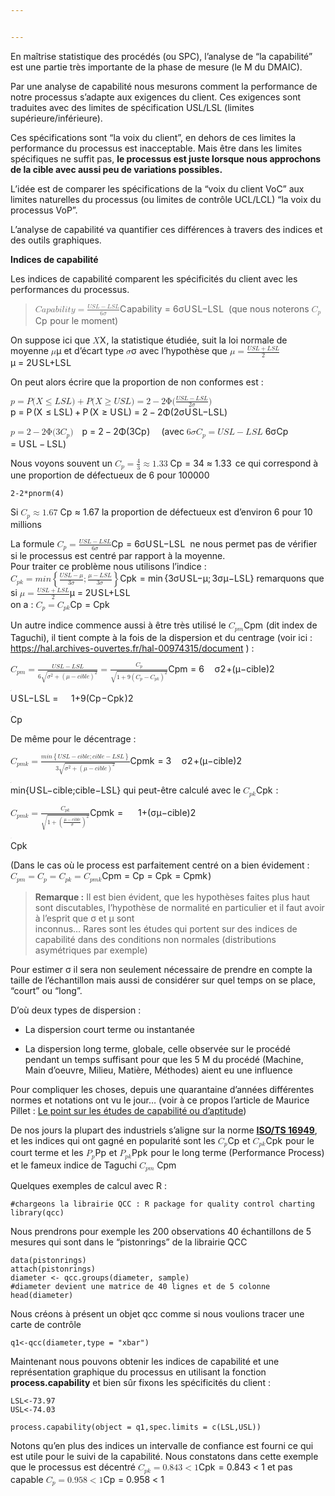 ```yaml
---


---
```


<p>En maîtrise statistique des procédés (ou SPC), l’analyse de “la capabilité” est une partie très importante de la phase de mesure (le M du DMAIC).</p>
<p>Par une analyse de capabilité nous mesurons comment la performance de notre processus s’adapte aux exigences du client. Ces exigences sont traduites avec des limites de spécification USL/LSL (limites supérieure/inférieure).</p>
<p>Ces spécifications sont “la voix du client”, en dehors de ces limites la performance du processus est inacceptable. Mais être dans les limites spécifiques ne suffit pas, <strong>le processus est juste lorsque nous approchons de la cible avec aussi peu de variations possibles.</strong></p>
<p>L’idée est de comparer les spécifications de la “voix du client VoC” aux limites naturelles du processus (ou limites de contrôle UCL/LCL) “la voix du processus VoP”.</p>
<p>L’analyse de capabilité va quantifier ces différences à travers des indices et des outils graphiques.</p>
<p><strong>Indices de capabilité</strong></p>
<p>Les indices de capabilité comparent les spécificités du client avec les performances du processus.</p>
<blockquote>
<p><span class="katex--inline"><span class="katex"><span class="katex-mathml"><math><semantics><mrow><mi>C</mi><mi>a</mi><mi>p</mi><mi>a</mi><mi>b</mi><mi>i</mi><mi>l</mi><mi>i</mi><mi>t</mi><mi>y</mi><mo>=</mo><mfrac><mrow><mi>U</mi><mi>S</mi><mi>L</mi><mo>−</mo><mi>L</mi><mi>S</mi><mi>L</mi></mrow><mrow><mn>6</mn><mi>σ</mi></mrow></mfrac>  </mrow><annotation encoding="application/x-tex">Capability =\frac{USL - LSL }{6\sigma}\;</annotation></semantics></math></span><span class="katex-html" aria-hidden="true"><span class="base"><span class="strut" style="height: 0.88888em; vertical-align: -0.19444em;"></span><span class="mord mathdefault" style="margin-right: 0.07153em;">C</span><span class="mord mathdefault">a</span><span class="mord mathdefault">p</span><span class="mord mathdefault">a</span><span class="mord mathdefault">b</span><span class="mord mathdefault">i</span><span class="mord mathdefault" style="margin-right: 0.01968em;">l</span><span class="mord mathdefault">i</span><span class="mord mathdefault">t</span><span class="mord mathdefault" style="margin-right: 0.03588em;">y</span><span class="mspace" style="margin-right: 0.277778em;"></span><span class="mrel">=</span><span class="mspace" style="margin-right: 0.277778em;"></span></span><span class="base"><span class="strut" style="height: 1.21733em; vertical-align: -0.345em;"></span><span class="mord"><span class="mopen nulldelimiter"></span><span class="mfrac"><span class="vlist-t vlist-t2"><span class="vlist-r"><span class="vlist" style="height: 0.872331em;"><span class="" style="top: -2.655em;"><span class="pstrut" style="height: 3em;"></span><span class="sizing reset-size6 size3 mtight"><span class="mord mtight"><span class="mord mtight">6</span><span class="mord mathdefault mtight" style="margin-right: 0.03588em;">σ</span></span></span></span><span class="" style="top: -3.23em;"><span class="pstrut" style="height: 3em;"></span><span class="frac-line" style="border-bottom-width: 0.04em;"></span></span><span class="" style="top: -3.394em;"><span class="pstrut" style="height: 3em;"></span><span class="sizing reset-size6 size3 mtight"><span class="mord mtight"><span class="mord mathdefault mtight" style="margin-right: 0.10903em;">U</span><span class="mord mathdefault mtight" style="margin-right: 0.05764em;">S</span><span class="mord mathdefault mtight">L</span><span class="mbin mtight">−</span><span class="mord mathdefault mtight">L</span><span class="mord mathdefault mtight" style="margin-right: 0.05764em;">S</span><span class="mord mathdefault mtight">L</span></span></span></span></span><span class="vlist-s">​</span></span><span class="vlist-r"><span class="vlist" style="height: 0.345em;"><span class=""></span></span></span></span></span><span class="mclose nulldelimiter"></span></span><span class="mspace" style="margin-right: 0.277778em;"></span></span></span></span></span> (que nous noterons <span class="katex--inline"><span class="katex"><span class="katex-mathml"><math><semantics><mrow><msub><mi>C</mi><mi>p</mi></msub></mrow><annotation encoding="application/x-tex">C_{p}</annotation></semantics></math></span><span class="katex-html" aria-hidden="true"><span class="base"><span class="strut" style="height: 0.969438em; vertical-align: -0.286108em;"></span><span class="mord"><span class="mord mathdefault" style="margin-right: 0.07153em;">C</span><span class="msupsub"><span class="vlist-t vlist-t2"><span class="vlist-r"><span class="vlist" style="height: 0.151392em;"><span class="" style="top: -2.55em; margin-left: -0.07153em; margin-right: 0.05em;"><span class="pstrut" style="height: 2.7em;"></span><span class="sizing reset-size6 size3 mtight"><span class="mord mtight"><span class="mord mathdefault mtight">p</span></span></span></span></span><span class="vlist-s">​</span></span><span class="vlist-r"><span class="vlist" style="height: 0.286108em;"><span class=""></span></span></span></span></span></span></span></span></span></span> pour le moment)</p>
</blockquote>
<p>On suppose ici que <span class="katex--inline"><span class="katex"><span class="katex-mathml"><math><semantics><mrow><mi>X</mi></mrow><annotation encoding="application/x-tex">X</annotation></semantics></math></span><span class="katex-html" aria-hidden="true"><span class="base"><span class="strut" style="height: 0.68333em; vertical-align: 0em;"></span><span class="mord mathdefault" style="margin-right: 0.07847em;">X</span></span></span></span></span>, la statistique étudiée, suit la loi normale de moyenne <span class="katex--inline"><span class="katex"><span class="katex-mathml"><math><semantics><mrow><mi>μ</mi></mrow><annotation encoding="application/x-tex">\mu</annotation></semantics></math></span><span class="katex-html" aria-hidden="true"><span class="base"><span class="strut" style="height: 0.625em; vertical-align: -0.19444em;"></span><span class="mord mathdefault">μ</span></span></span></span></span> et d’écart type <span class="katex--inline"><span class="katex"><span class="katex-mathml"><math><semantics><mrow><mi>σ</mi></mrow><annotation encoding="application/x-tex">\sigma</annotation></semantics></math></span><span class="katex-html" aria-hidden="true"><span class="base"><span class="strut" style="height: 0.43056em; vertical-align: 0em;"></span><span class="mord mathdefault" style="margin-right: 0.03588em;">σ</span></span></span></span></span> avec l’hypothèse que <span class="katex--inline"><span class="katex"><span class="katex-mathml"><math><semantics><mrow><mi>μ</mi><mo>=</mo><mfrac><mrow><mi>U</mi><mi>S</mi><mi>L</mi><mo>+</mo><mi>L</mi><mi>S</mi><mi>L</mi></mrow><mn>2</mn></mfrac></mrow><annotation encoding="application/x-tex">\mu=\frac{USL+LSL}{2}</annotation></semantics></math></span><span class="katex-html" aria-hidden="true"><span class="base"><span class="strut" style="height: 0.625em; vertical-align: -0.19444em;"></span><span class="mord mathdefault">μ</span><span class="mspace" style="margin-right: 0.277778em;"></span><span class="mrel">=</span><span class="mspace" style="margin-right: 0.277778em;"></span></span><span class="base"><span class="strut" style="height: 1.21733em; vertical-align: -0.345em;"></span><span class="mord"><span class="mopen nulldelimiter"></span><span class="mfrac"><span class="vlist-t vlist-t2"><span class="vlist-r"><span class="vlist" style="height: 0.872331em;"><span class="" style="top: -2.655em;"><span class="pstrut" style="height: 3em;"></span><span class="sizing reset-size6 size3 mtight"><span class="mord mtight"><span class="mord mtight">2</span></span></span></span><span class="" style="top: -3.23em;"><span class="pstrut" style="height: 3em;"></span><span class="frac-line" style="border-bottom-width: 0.04em;"></span></span><span class="" style="top: -3.394em;"><span class="pstrut" style="height: 3em;"></span><span class="sizing reset-size6 size3 mtight"><span class="mord mtight"><span class="mord mathdefault mtight" style="margin-right: 0.10903em;">U</span><span class="mord mathdefault mtight" style="margin-right: 0.05764em;">S</span><span class="mord mathdefault mtight">L</span><span class="mbin mtight">+</span><span class="mord mathdefault mtight">L</span><span class="mord mathdefault mtight" style="margin-right: 0.05764em;">S</span><span class="mord mathdefault mtight">L</span></span></span></span></span><span class="vlist-s">​</span></span><span class="vlist-r"><span class="vlist" style="height: 0.345em;"><span class=""></span></span></span></span></span><span class="mclose nulldelimiter"></span></span></span></span></span></span></p>
<p>On peut alors écrire que la proportion de non conformes est :</p>
<p><span class="katex--inline"><span class="katex"><span class="katex-mathml"><math><semantics><mrow><mi>p</mi><mo>=</mo><mi>P</mi><mo stretchy="false">(</mo><mi>X</mi><mo>≤</mo><mi>L</mi><mi>S</mi><mi>L</mi><mo stretchy="false">)</mo><mo>+</mo><mi>P</mi><mo stretchy="false">(</mo><mi>X</mi><mo>≥</mo><mi>U</mi><mi>S</mi><mi>L</mi><mo stretchy="false">)</mo><mo>=</mo><mn>2</mn><mo>−</mo><mn>2</mn><mi mathvariant="normal">Φ</mi><mo stretchy="false">(</mo><mfrac><mrow><mi>U</mi><mi>S</mi><mi>L</mi><mo>−</mo><mi>L</mi><mi>S</mi><mi>L</mi></mrow><mrow><mn>2</mn><mi>σ</mi></mrow></mfrac><mo stretchy="false">)</mo></mrow><annotation encoding="application/x-tex">p=P(X\leq LSL) + P(X\geq USL) = 2-2\Phi(\frac{USL-LSL}{2\sigma})</annotation></semantics></math></span><span class="katex-html" aria-hidden="true"><span class="base"><span class="strut" style="height: 0.625em; vertical-align: -0.19444em;"></span><span class="mord mathdefault">p</span><span class="mspace" style="margin-right: 0.277778em;"></span><span class="mrel">=</span><span class="mspace" style="margin-right: 0.277778em;"></span></span><span class="base"><span class="strut" style="height: 1em; vertical-align: -0.25em;"></span><span class="mord mathdefault" style="margin-right: 0.13889em;">P</span><span class="mopen">(</span><span class="mord mathdefault" style="margin-right: 0.07847em;">X</span><span class="mspace" style="margin-right: 0.277778em;"></span><span class="mrel">≤</span><span class="mspace" style="margin-right: 0.277778em;"></span></span><span class="base"><span class="strut" style="height: 1em; vertical-align: -0.25em;"></span><span class="mord mathdefault">L</span><span class="mord mathdefault" style="margin-right: 0.05764em;">S</span><span class="mord mathdefault">L</span><span class="mclose">)</span><span class="mspace" style="margin-right: 0.222222em;"></span><span class="mbin">+</span><span class="mspace" style="margin-right: 0.222222em;"></span></span><span class="base"><span class="strut" style="height: 1em; vertical-align: -0.25em;"></span><span class="mord mathdefault" style="margin-right: 0.13889em;">P</span><span class="mopen">(</span><span class="mord mathdefault" style="margin-right: 0.07847em;">X</span><span class="mspace" style="margin-right: 0.277778em;"></span><span class="mrel">≥</span><span class="mspace" style="margin-right: 0.277778em;"></span></span><span class="base"><span class="strut" style="height: 1em; vertical-align: -0.25em;"></span><span class="mord mathdefault" style="margin-right: 0.10903em;">U</span><span class="mord mathdefault" style="margin-right: 0.05764em;">S</span><span class="mord mathdefault">L</span><span class="mclose">)</span><span class="mspace" style="margin-right: 0.277778em;"></span><span class="mrel">=</span><span class="mspace" style="margin-right: 0.277778em;"></span></span><span class="base"><span class="strut" style="height: 0.72777em; vertical-align: -0.08333em;"></span><span class="mord">2</span><span class="mspace" style="margin-right: 0.222222em;"></span><span class="mbin">−</span><span class="mspace" style="margin-right: 0.222222em;"></span></span><span class="base"><span class="strut" style="height: 1.21733em; vertical-align: -0.345em;"></span><span class="mord">2</span><span class="mord">Φ</span><span class="mopen">(</span><span class="mord"><span class="mopen nulldelimiter"></span><span class="mfrac"><span class="vlist-t vlist-t2"><span class="vlist-r"><span class="vlist" style="height: 0.872331em;"><span class="" style="top: -2.655em;"><span class="pstrut" style="height: 3em;"></span><span class="sizing reset-size6 size3 mtight"><span class="mord mtight"><span class="mord mtight">2</span><span class="mord mathdefault mtight" style="margin-right: 0.03588em;">σ</span></span></span></span><span class="" style="top: -3.23em;"><span class="pstrut" style="height: 3em;"></span><span class="frac-line" style="border-bottom-width: 0.04em;"></span></span><span class="" style="top: -3.394em;"><span class="pstrut" style="height: 3em;"></span><span class="sizing reset-size6 size3 mtight"><span class="mord mtight"><span class="mord mathdefault mtight" style="margin-right: 0.10903em;">U</span><span class="mord mathdefault mtight" style="margin-right: 0.05764em;">S</span><span class="mord mathdefault mtight">L</span><span class="mbin mtight">−</span><span class="mord mathdefault mtight">L</span><span class="mord mathdefault mtight" style="margin-right: 0.05764em;">S</span><span class="mord mathdefault mtight">L</span></span></span></span></span><span class="vlist-s">​</span></span><span class="vlist-r"><span class="vlist" style="height: 0.345em;"><span class=""></span></span></span></span></span><span class="mclose nulldelimiter"></span></span><span class="mclose">)</span></span></span></span></span></p>
<p><span class="katex--inline"><span class="katex"><span class="katex-mathml"><math><semantics><mrow><mi>p</mi><mo>=</mo><mn>2</mn><mo>−</mo><mn>2</mn><mi mathvariant="normal">Φ</mi><mo stretchy="false">(</mo><mn>3</mn><msub><mi>C</mi><mi>p</mi></msub><mo stretchy="false">)</mo><mspace width="1em"></mspace></mrow><annotation encoding="application/x-tex">p= 2-2\Phi(3C_{p}) \quad</annotation></semantics></math></span><span class="katex-html" aria-hidden="true"><span class="base"><span class="strut" style="height: 0.625em; vertical-align: -0.19444em;"></span><span class="mord mathdefault">p</span><span class="mspace" style="margin-right: 0.277778em;"></span><span class="mrel">=</span><span class="mspace" style="margin-right: 0.277778em;"></span></span><span class="base"><span class="strut" style="height: 0.72777em; vertical-align: -0.08333em;"></span><span class="mord">2</span><span class="mspace" style="margin-right: 0.222222em;"></span><span class="mbin">−</span><span class="mspace" style="margin-right: 0.222222em;"></span></span><span class="base"><span class="strut" style="height: 1.03611em; vertical-align: -0.286108em;"></span><span class="mord">2</span><span class="mord">Φ</span><span class="mopen">(</span><span class="mord">3</span><span class="mord"><span class="mord mathdefault" style="margin-right: 0.07153em;">C</span><span class="msupsub"><span class="vlist-t vlist-t2"><span class="vlist-r"><span class="vlist" style="height: 0.151392em;"><span class="" style="top: -2.55em; margin-left: -0.07153em; margin-right: 0.05em;"><span class="pstrut" style="height: 2.7em;"></span><span class="sizing reset-size6 size3 mtight"><span class="mord mtight"><span class="mord mathdefault mtight">p</span></span></span></span></span><span class="vlist-s">​</span></span><span class="vlist-r"><span class="vlist" style="height: 0.286108em;"><span class=""></span></span></span></span></span></span><span class="mclose">)</span><span class="mspace" style="margin-right: 1em;"></span></span></span></span></span> (avec <span class="katex--inline"><span class="katex"><span class="katex-mathml"><math><semantics><mrow>  <mn>6</mn><mi>σ</mi><msub><mi>C</mi><mi>p</mi></msub><mo>=</mo><mi>U</mi><mi>S</mi><mi>L</mi><mo>−</mo><mi>L</mi><mi>S</mi><mi>L</mi></mrow><annotation encoding="application/x-tex">\; 6\sigma C_{p}=USL - LSL</annotation></semantics></math></span><span class="katex-html" aria-hidden="true"><span class="base"><span class="strut" style="height: 0.969438em; vertical-align: -0.286108em;"></span><span class="mspace" style="margin-right: 0.277778em;"></span><span class="mord">6</span><span class="mord mathdefault" style="margin-right: 0.03588em;">σ</span><span class="mord"><span class="mord mathdefault" style="margin-right: 0.07153em;">C</span><span class="msupsub"><span class="vlist-t vlist-t2"><span class="vlist-r"><span class="vlist" style="height: 0.151392em;"><span class="" style="top: -2.55em; margin-left: -0.07153em; margin-right: 0.05em;"><span class="pstrut" style="height: 2.7em;"></span><span class="sizing reset-size6 size3 mtight"><span class="mord mtight"><span class="mord mathdefault mtight">p</span></span></span></span></span><span class="vlist-s">​</span></span><span class="vlist-r"><span class="vlist" style="height: 0.286108em;"><span class=""></span></span></span></span></span></span><span class="mspace" style="margin-right: 0.277778em;"></span><span class="mrel">=</span><span class="mspace" style="margin-right: 0.277778em;"></span></span><span class="base"><span class="strut" style="height: 0.76666em; vertical-align: -0.08333em;"></span><span class="mord mathdefault" style="margin-right: 0.10903em;">U</span><span class="mord mathdefault" style="margin-right: 0.05764em;">S</span><span class="mord mathdefault">L</span><span class="mspace" style="margin-right: 0.222222em;"></span><span class="mbin">−</span><span class="mspace" style="margin-right: 0.222222em;"></span></span><span class="base"><span class="strut" style="height: 0.68333em; vertical-align: 0em;"></span><span class="mord mathdefault">L</span><span class="mord mathdefault" style="margin-right: 0.05764em;">S</span><span class="mord mathdefault">L</span></span></span></span></span>)</p>
<p>Nous voyons souvent un <span class="katex--inline"><span class="katex"><span class="katex-mathml"><math><semantics><mrow>  <msub><mi>C</mi><mi>p</mi></msub><mo>=</mo><mfrac><mn>4</mn><mn>3</mn></mfrac><mo>≈</mo><mn>1.33</mn> </mrow><annotation encoding="application/x-tex">\;C_{p} = \frac{4}{3} \approx1.33\,</annotation></semantics></math></span><span class="katex-html" aria-hidden="true"><span class="base"><span class="strut" style="height: 0.969438em; vertical-align: -0.286108em;"></span><span class="mspace" style="margin-right: 0.277778em;"></span><span class="mord"><span class="mord mathdefault" style="margin-right: 0.07153em;">C</span><span class="msupsub"><span class="vlist-t vlist-t2"><span class="vlist-r"><span class="vlist" style="height: 0.151392em;"><span class="" style="top: -2.55em; margin-left: -0.07153em; margin-right: 0.05em;"><span class="pstrut" style="height: 2.7em;"></span><span class="sizing reset-size6 size3 mtight"><span class="mord mtight"><span class="mord mathdefault mtight">p</span></span></span></span></span><span class="vlist-s">​</span></span><span class="vlist-r"><span class="vlist" style="height: 0.286108em;"><span class=""></span></span></span></span></span></span><span class="mspace" style="margin-right: 0.277778em;"></span><span class="mrel">=</span><span class="mspace" style="margin-right: 0.277778em;"></span></span><span class="base"><span class="strut" style="height: 1.19011em; vertical-align: -0.345em;"></span><span class="mord"><span class="mopen nulldelimiter"></span><span class="mfrac"><span class="vlist-t vlist-t2"><span class="vlist-r"><span class="vlist" style="height: 0.845108em;"><span class="" style="top: -2.655em;"><span class="pstrut" style="height: 3em;"></span><span class="sizing reset-size6 size3 mtight"><span class="mord mtight"><span class="mord mtight">3</span></span></span></span><span class="" style="top: -3.23em;"><span class="pstrut" style="height: 3em;"></span><span class="frac-line" style="border-bottom-width: 0.04em;"></span></span><span class="" style="top: -3.394em;"><span class="pstrut" style="height: 3em;"></span><span class="sizing reset-size6 size3 mtight"><span class="mord mtight"><span class="mord mtight">4</span></span></span></span></span><span class="vlist-s">​</span></span><span class="vlist-r"><span class="vlist" style="height: 0.345em;"><span class=""></span></span></span></span></span><span class="mclose nulldelimiter"></span></span><span class="mspace" style="margin-right: 0.277778em;"></span><span class="mrel">≈</span><span class="mspace" style="margin-right: 0.277778em;"></span></span><span class="base"><span class="strut" style="height: 0.64444em; vertical-align: 0em;"></span><span class="mord">1</span><span class="mord">.</span><span class="mord">3</span><span class="mord">3</span><span class="mspace" style="margin-right: 0.166667em;"></span></span></span></span></span> ce qui correspond à une proportion de défectueux de 6 pour 100000</p>
<pre class=" language-undefined"><code class="prism language-{r} language-undefined">2-2*pnorm(4)
</code></pre>
<p>Si  <span class="katex--inline"><span class="katex"><span class="katex-mathml"><math><semantics><mrow>  <msub><mi>C</mi><mi>p</mi></msub><mo>≈</mo><mn>1.67</mn></mrow><annotation encoding="application/x-tex">\;C_{p} \approx 1.67</annotation></semantics></math></span><span class="katex-html" aria-hidden="true"><span class="base"><span class="strut" style="height: 0.969438em; vertical-align: -0.286108em;"></span><span class="mspace" style="margin-right: 0.277778em;"></span><span class="mord"><span class="mord mathdefault" style="margin-right: 0.07153em;">C</span><span class="msupsub"><span class="vlist-t vlist-t2"><span class="vlist-r"><span class="vlist" style="height: 0.151392em;"><span class="" style="top: -2.55em; margin-left: -0.07153em; margin-right: 0.05em;"><span class="pstrut" style="height: 2.7em;"></span><span class="sizing reset-size6 size3 mtight"><span class="mord mtight"><span class="mord mathdefault mtight">p</span></span></span></span></span><span class="vlist-s">​</span></span><span class="vlist-r"><span class="vlist" style="height: 0.286108em;"><span class=""></span></span></span></span></span></span><span class="mspace" style="margin-right: 0.277778em;"></span><span class="mrel">≈</span><span class="mspace" style="margin-right: 0.277778em;"></span></span><span class="base"><span class="strut" style="height: 0.64444em; vertical-align: 0em;"></span><span class="mord">1</span><span class="mord">.</span><span class="mord">6</span><span class="mord">7</span></span></span></span></span> la proportion de défectueux est d’environ 6 pour 10 millions</p>
<p>La formule   <span class="katex--inline"><span class="katex"><span class="katex-mathml"><math><semantics><mrow><msub><mi>C</mi><mi>p</mi></msub><mo>=</mo><mfrac><mrow><mi>U</mi><mi>S</mi><mi>L</mi><mo>−</mo><mi>L</mi><mi>S</mi><mi>L</mi></mrow><mrow><mn>6</mn><mi>σ</mi></mrow></mfrac>  </mrow><annotation encoding="application/x-tex">C_{p} =\frac{USL - LSL }{6\sigma}\;</annotation></semantics></math></span><span class="katex-html" aria-hidden="true"><span class="base"><span class="strut" style="height: 0.969438em; vertical-align: -0.286108em;"></span><span class="mord"><span class="mord mathdefault" style="margin-right: 0.07153em;">C</span><span class="msupsub"><span class="vlist-t vlist-t2"><span class="vlist-r"><span class="vlist" style="height: 0.151392em;"><span class="" style="top: -2.55em; margin-left: -0.07153em; margin-right: 0.05em;"><span class="pstrut" style="height: 2.7em;"></span><span class="sizing reset-size6 size3 mtight"><span class="mord mtight"><span class="mord mathdefault mtight">p</span></span></span></span></span><span class="vlist-s">​</span></span><span class="vlist-r"><span class="vlist" style="height: 0.286108em;"><span class=""></span></span></span></span></span></span><span class="mspace" style="margin-right: 0.277778em;"></span><span class="mrel">=</span><span class="mspace" style="margin-right: 0.277778em;"></span></span><span class="base"><span class="strut" style="height: 1.21733em; vertical-align: -0.345em;"></span><span class="mord"><span class="mopen nulldelimiter"></span><span class="mfrac"><span class="vlist-t vlist-t2"><span class="vlist-r"><span class="vlist" style="height: 0.872331em;"><span class="" style="top: -2.655em;"><span class="pstrut" style="height: 3em;"></span><span class="sizing reset-size6 size3 mtight"><span class="mord mtight"><span class="mord mtight">6</span><span class="mord mathdefault mtight" style="margin-right: 0.03588em;">σ</span></span></span></span><span class="" style="top: -3.23em;"><span class="pstrut" style="height: 3em;"></span><span class="frac-line" style="border-bottom-width: 0.04em;"></span></span><span class="" style="top: -3.394em;"><span class="pstrut" style="height: 3em;"></span><span class="sizing reset-size6 size3 mtight"><span class="mord mtight"><span class="mord mathdefault mtight" style="margin-right: 0.10903em;">U</span><span class="mord mathdefault mtight" style="margin-right: 0.05764em;">S</span><span class="mord mathdefault mtight">L</span><span class="mbin mtight">−</span><span class="mord mathdefault mtight">L</span><span class="mord mathdefault mtight" style="margin-right: 0.05764em;">S</span><span class="mord mathdefault mtight">L</span></span></span></span></span><span class="vlist-s">​</span></span><span class="vlist-r"><span class="vlist" style="height: 0.345em;"><span class=""></span></span></span></span></span><span class="mclose nulldelimiter"></span></span><span class="mspace" style="margin-right: 0.277778em;"></span></span></span></span></span> ne nous permet pas de vérifier si le processus est centré par rapport à la moyenne.<br>
Pour traiter ce problème nous utilisons l’indice :<br>
<span class="katex--inline"><span class="katex"><span class="katex-mathml"><math><semantics><mrow><msub><mi>C</mi><mrow><mi>p</mi><mi>k</mi></mrow></msub><mo>=</mo><mi>m</mi><mi>i</mi><mi>n</mi><mrow><mo fence="true">{</mo><mfrac><mrow><mi>U</mi><mi>S</mi><mi>L</mi><mo>−</mo><mi>μ</mi></mrow><mrow><mn>3</mn><mi>σ</mi></mrow></mfrac><mo separator="true">;</mo><mfrac><mrow><mi>μ</mi><mo>−</mo><mi>L</mi><mi>S</mi><mi>L</mi></mrow><mrow><mn>3</mn><mi>σ</mi></mrow></mfrac><mo fence="true">}</mo></mrow></mrow><annotation encoding="application/x-tex">C_{pk}=min\left \{ \frac{USL-\mu}{3\sigma} ; \frac{\mu-LSL}{3\sigma}\right \}</annotation></semantics></math></span><span class="katex-html" aria-hidden="true"><span class="base"><span class="strut" style="height: 0.969438em; vertical-align: -0.286108em;"></span><span class="mord"><span class="mord mathdefault" style="margin-right: 0.07153em;">C</span><span class="msupsub"><span class="vlist-t vlist-t2"><span class="vlist-r"><span class="vlist" style="height: 0.336108em;"><span class="" style="top: -2.55em; margin-left: -0.07153em; margin-right: 0.05em;"><span class="pstrut" style="height: 2.7em;"></span><span class="sizing reset-size6 size3 mtight"><span class="mord mtight"><span class="mord mathdefault mtight">p</span><span class="mord mathdefault mtight" style="margin-right: 0.03148em;">k</span></span></span></span></span><span class="vlist-s">​</span></span><span class="vlist-r"><span class="vlist" style="height: 0.286108em;"><span class=""></span></span></span></span></span></span><span class="mspace" style="margin-right: 0.277778em;"></span><span class="mrel">=</span><span class="mspace" style="margin-right: 0.277778em;"></span></span><span class="base"><span class="strut" style="height: 1.80002em; vertical-align: -0.65002em;"></span><span class="mord mathdefault">m</span><span class="mord mathdefault">i</span><span class="mord mathdefault">n</span><span class="mspace" style="margin-right: 0.166667em;"></span><span class="minner"><span class="mopen delimcenter" style="top: 0em;"><span class="delimsizing size2">{</span></span><span class="mord"><span class="mopen nulldelimiter"></span><span class="mfrac"><span class="vlist-t vlist-t2"><span class="vlist-r"><span class="vlist" style="height: 0.924439em;"><span class="" style="top: -2.655em;"><span class="pstrut" style="height: 3em;"></span><span class="sizing reset-size6 size3 mtight"><span class="mord mtight"><span class="mord mtight">3</span><span class="mord mathdefault mtight" style="margin-right: 0.03588em;">σ</span></span></span></span><span class="" style="top: -3.23em;"><span class="pstrut" style="height: 3em;"></span><span class="frac-line" style="border-bottom-width: 0.04em;"></span></span><span class="" style="top: -3.44611em;"><span class="pstrut" style="height: 3em;"></span><span class="sizing reset-size6 size3 mtight"><span class="mord mtight"><span class="mord mathdefault mtight" style="margin-right: 0.10903em;">U</span><span class="mord mathdefault mtight" style="margin-right: 0.05764em;">S</span><span class="mord mathdefault mtight">L</span><span class="mbin mtight">−</span><span class="mord mathdefault mtight">μ</span></span></span></span></span><span class="vlist-s">​</span></span><span class="vlist-r"><span class="vlist" style="height: 0.345em;"><span class=""></span></span></span></span></span><span class="mclose nulldelimiter"></span></span><span class="mpunct">;</span><span class="mspace" style="margin-right: 0.166667em;"></span><span class="mord"><span class="mopen nulldelimiter"></span><span class="mfrac"><span class="vlist-t vlist-t2"><span class="vlist-r"><span class="vlist" style="height: 0.924439em;"><span class="" style="top: -2.655em;"><span class="pstrut" style="height: 3em;"></span><span class="sizing reset-size6 size3 mtight"><span class="mord mtight"><span class="mord mtight">3</span><span class="mord mathdefault mtight" style="margin-right: 0.03588em;">σ</span></span></span></span><span class="" style="top: -3.23em;"><span class="pstrut" style="height: 3em;"></span><span class="frac-line" style="border-bottom-width: 0.04em;"></span></span><span class="" style="top: -3.44611em;"><span class="pstrut" style="height: 3em;"></span><span class="sizing reset-size6 size3 mtight"><span class="mord mtight"><span class="mord mathdefault mtight">μ</span><span class="mbin mtight">−</span><span class="mord mathdefault mtight">L</span><span class="mord mathdefault mtight" style="margin-right: 0.05764em;">S</span><span class="mord mathdefault mtight">L</span></span></span></span></span><span class="vlist-s">​</span></span><span class="vlist-r"><span class="vlist" style="height: 0.345em;"><span class=""></span></span></span></span></span><span class="mclose nulldelimiter"></span></span><span class="mclose delimcenter" style="top: 0em;"><span class="delimsizing size2">}</span></span></span></span></span></span></span> remarquons que si <span class="katex--inline"><span class="katex"><span class="katex-mathml"><math><semantics><mrow><mi>μ</mi><mo>=</mo><mfrac><mrow><mi>U</mi><mi>S</mi><mi>L</mi><mo>+</mo><mi>L</mi><mi>S</mi><mi>L</mi></mrow><mn>2</mn></mfrac></mrow><annotation encoding="application/x-tex">\mu=\frac{USL+LSL}{2}</annotation></semantics></math></span><span class="katex-html" aria-hidden="true"><span class="base"><span class="strut" style="height: 0.625em; vertical-align: -0.19444em;"></span><span class="mord mathdefault">μ</span><span class="mspace" style="margin-right: 0.277778em;"></span><span class="mrel">=</span><span class="mspace" style="margin-right: 0.277778em;"></span></span><span class="base"><span class="strut" style="height: 1.21733em; vertical-align: -0.345em;"></span><span class="mord"><span class="mopen nulldelimiter"></span><span class="mfrac"><span class="vlist-t vlist-t2"><span class="vlist-r"><span class="vlist" style="height: 0.872331em;"><span class="" style="top: -2.655em;"><span class="pstrut" style="height: 3em;"></span><span class="sizing reset-size6 size3 mtight"><span class="mord mtight"><span class="mord mtight">2</span></span></span></span><span class="" style="top: -3.23em;"><span class="pstrut" style="height: 3em;"></span><span class="frac-line" style="border-bottom-width: 0.04em;"></span></span><span class="" style="top: -3.394em;"><span class="pstrut" style="height: 3em;"></span><span class="sizing reset-size6 size3 mtight"><span class="mord mtight"><span class="mord mathdefault mtight" style="margin-right: 0.10903em;">U</span><span class="mord mathdefault mtight" style="margin-right: 0.05764em;">S</span><span class="mord mathdefault mtight">L</span><span class="mbin mtight">+</span><span class="mord mathdefault mtight">L</span><span class="mord mathdefault mtight" style="margin-right: 0.05764em;">S</span><span class="mord mathdefault mtight">L</span></span></span></span></span><span class="vlist-s">​</span></span><span class="vlist-r"><span class="vlist" style="height: 0.345em;"><span class=""></span></span></span></span></span><span class="mclose nulldelimiter"></span></span></span></span></span></span><br>
on a : <span class="katex--inline"><span class="katex"><span class="katex-mathml"><math><semantics><mrow><msub><mi>C</mi><mi>p</mi></msub><mo>=</mo><msub><mi>C</mi><mrow><mi>p</mi><mi>k</mi></mrow></msub></mrow><annotation encoding="application/x-tex">C_{p}=C_{pk}</annotation></semantics></math></span><span class="katex-html" aria-hidden="true"><span class="base"><span class="strut" style="height: 0.969438em; vertical-align: -0.286108em;"></span><span class="mord"><span class="mord mathdefault" style="margin-right: 0.07153em;">C</span><span class="msupsub"><span class="vlist-t vlist-t2"><span class="vlist-r"><span class="vlist" style="height: 0.151392em;"><span class="" style="top: -2.55em; margin-left: -0.07153em; margin-right: 0.05em;"><span class="pstrut" style="height: 2.7em;"></span><span class="sizing reset-size6 size3 mtight"><span class="mord mtight"><span class="mord mathdefault mtight">p</span></span></span></span></span><span class="vlist-s">​</span></span><span class="vlist-r"><span class="vlist" style="height: 0.286108em;"><span class=""></span></span></span></span></span></span><span class="mspace" style="margin-right: 0.277778em;"></span><span class="mrel">=</span><span class="mspace" style="margin-right: 0.277778em;"></span></span><span class="base"><span class="strut" style="height: 0.969438em; vertical-align: -0.286108em;"></span><span class="mord"><span class="mord mathdefault" style="margin-right: 0.07153em;">C</span><span class="msupsub"><span class="vlist-t vlist-t2"><span class="vlist-r"><span class="vlist" style="height: 0.336108em;"><span class="" style="top: -2.55em; margin-left: -0.07153em; margin-right: 0.05em;"><span class="pstrut" style="height: 2.7em;"></span><span class="sizing reset-size6 size3 mtight"><span class="mord mtight"><span class="mord mathdefault mtight">p</span><span class="mord mathdefault mtight" style="margin-right: 0.03148em;">k</span></span></span></span></span><span class="vlist-s">​</span></span><span class="vlist-r"><span class="vlist" style="height: 0.286108em;"><span class=""></span></span></span></span></span></span></span></span></span></span></p>
<p>Un autre indice commence aussi à être très utilisé le <span class="katex--inline"><span class="katex"><span class="katex-mathml"><math><semantics><mrow><msub><mi>C</mi><mrow><mi>p</mi><mi>m</mi></mrow></msub></mrow><annotation encoding="application/x-tex">C_{pm}</annotation></semantics></math></span><span class="katex-html" aria-hidden="true"><span class="base"><span class="strut" style="height: 0.969438em; vertical-align: -0.286108em;"></span><span class="mord"><span class="mord mathdefault" style="margin-right: 0.07153em;">C</span><span class="msupsub"><span class="vlist-t vlist-t2"><span class="vlist-r"><span class="vlist" style="height: 0.151392em;"><span class="" style="top: -2.55em; margin-left: -0.07153em; margin-right: 0.05em;"><span class="pstrut" style="height: 2.7em;"></span><span class="sizing reset-size6 size3 mtight"><span class="mord mtight"><span class="mord mathdefault mtight">p</span><span class="mord mathdefault mtight">m</span></span></span></span></span><span class="vlist-s">​</span></span><span class="vlist-r"><span class="vlist" style="height: 0.286108em;"><span class=""></span></span></span></span></span></span></span></span></span></span> (dit index de Taguchi), il tient compte à la fois de la dispersion et du centrage (voir ici : <a href="https://hal.archives-ouvertes.fr/hal-00974315/document">https://hal.archives-ouvertes.fr/hal-00974315/document</a> ) :</p>
<p><span class="katex--inline"><span class="katex"><span class="katex-mathml"><math><semantics><mrow><msub><mi>C</mi><mrow><mi>p</mi><mi>m</mi></mrow></msub><mo>=</mo><mfrac><mrow><mi>U</mi><mi>S</mi><mi>L</mi><mo>−</mo><mi>L</mi><mi>S</mi><mi>L</mi></mrow><mrow><mn>6</mn><msqrt><mrow><msup><mi>σ</mi><mn>2</mn></msup><mo>+</mo><msup><mrow><mo fence="true">(</mo><mi>μ</mi><mo>−</mo><mi>c</mi><mi>i</mi><mi>b</mi><mi>l</mi><mi>e</mi><mo fence="true">)</mo></mrow><mn>2</mn></msup></mrow></msqrt></mrow></mfrac><mo>=</mo><mfrac><msub><mi>C</mi><mi>p</mi></msub><msqrt><mrow><mn>1</mn><mo>+</mo><mn>9</mn><msup><mrow><mo fence="true">(</mo><msub><mi>C</mi><mi>p</mi></msub><mo>−</mo><msub><mi>C</mi><mrow><mi>p</mi><mi>k</mi></mrow></msub><mo fence="true">)</mo></mrow><mn>2</mn></msup></mrow></msqrt></mfrac></mrow><annotation encoding="application/x-tex">C_{pm} =\frac{USL - LSL}{6\sqrt{\sigma^{2}+\left ( \mu - cible\right )^{2}}}=\frac{C_{p}}{\sqrt{1+9\left ( C_{p} - C_{pk}\right )^{2}}}</annotation></semantics></math></span><span class="katex-html" aria-hidden="true"><span class="base"><span class="strut" style="height: 0.969438em; vertical-align: -0.286108em;"></span><span class="mord"><span class="mord mathdefault" style="margin-right: 0.07153em;">C</span><span class="msupsub"><span class="vlist-t vlist-t2"><span class="vlist-r"><span class="vlist" style="height: 0.151392em;"><span class="" style="top: -2.55em; margin-left: -0.07153em; margin-right: 0.05em;"><span class="pstrut" style="height: 2.7em;"></span><span class="sizing reset-size6 size3 mtight"><span class="mord mtight"><span class="mord mathdefault mtight">p</span><span class="mord mathdefault mtight">m</span></span></span></span></span><span class="vlist-s">​</span></span><span class="vlist-r"><span class="vlist" style="height: 0.286108em;"><span class=""></span></span></span></span></span></span><span class="mspace" style="margin-right: 0.277778em;"></span><span class="mrel">=</span><span class="mspace" style="margin-right: 0.277778em;"></span></span><span class="base"><span class="strut" style="height: 1.70193em; vertical-align: -0.8296em;"></span><span class="mord"><span class="mopen nulldelimiter"></span><span class="mfrac"><span class="vlist-t vlist-t2"><span class="vlist-r"><span class="vlist" style="height: 0.872331em;"><span class="" style="top: -2.42655em;"><span class="pstrut" style="height: 3em;"></span><span class="sizing reset-size6 size3 mtight"><span class="mord mtight"><span class="mord mtight">6</span><span class="mord sqrt mtight"><span class="vlist-t vlist-t2"><span class="vlist-r"><span class="vlist" style="height: 1.09064em;"><span class="svg-align" style="top: -3.42857em;"><span class="pstrut" style="height: 3.42857em;"></span><span class="mord mtight" style="padding-left: 1.19em;"><span class="mord mtight"><span class="mord mathdefault mtight" style="margin-right: 0.03588em;">σ</span><span class="msupsub"><span class="vlist-t"><span class="vlist-r"><span class="vlist" style="height: 0.746314em;"><span class="" style="top: -2.786em; margin-right: 0.0714286em;"><span class="pstrut" style="height: 2.5em;"></span><span class="sizing reset-size3 size1 mtight"><span class="mord mtight"><span class="mord mtight">2</span></span></span></span></span></span></span></span></span><span class="mbin mtight">+</span><span class="minner mtight"><span class="minner mtight"><span class="mopen mtight delimcenter" style="top: 0em;"><span class="mtight">(</span></span><span class="mord mathdefault mtight">μ</span><span class="mbin mtight">−</span><span class="mord mathdefault mtight">c</span><span class="mord mathdefault mtight">i</span><span class="mord mathdefault mtight">b</span><span class="mord mathdefault mtight" style="margin-right: 0.01968em;">l</span><span class="mord mathdefault mtight">e</span><span class="mclose mtight delimcenter" style="top: 0em;"><span class="mtight">)</span></span></span><span class="msupsub"><span class="vlist-t"><span class="vlist-r"><span class="vlist" style="height: 0.857457em;"><span class="" style="top: -2.89714em; margin-right: 0.0714286em;"><span class="pstrut" style="height: 2.5em;"></span><span class="sizing reset-size3 size1 mtight"><span class="mord mtight"><span class="mord mtight">2</span></span></span></span></span></span></span></span></span></span></span><span class="" style="top: -3.06264em;"><span class="pstrut" style="height: 3.42857em;"></span><span class="hide-tail mtight" style="min-width: 0.853em; height: 1.54286em;"><svg width="400em" height="1.5428571428571431em" viewBox="0 0 400000 1080" preserveAspectRatio="xMinYMin slice"><path d="M95,702c-2.7,0,-7.17,-2.7,-13.5,-8c-5.8,-5.3,-9.5,
-10,-9.5,-14c0,-2,0.3,-3.3,1,-4c1.3,-2.7,23.83,-20.7,67.5,-54c44.2,-33.3,65.8,
-50.3,66.5,-51c1.3,-1.3,3,-2,5,-2c4.7,0,8.7,3.3,12,10s173,378,173,378c0.7,0,
35.3,-71,104,-213c68.7,-142,137.5,-285,206.5,-429c69,-144,104.5,-217.7,106.5,
-221c5.3,-9.3,12,-14,20,-14H400000v40H845.2724s-225.272,467,-225.272,467
s-235,486,-235,486c-2.7,4.7,-9,7,-19,7c-6,0,-10,-1,-12,-3s-194,-422,-194,-422
s-65,47,-65,47z M834 80H400000v40H845z"></path></svg></span></span></span><span class="vlist-s">​</span></span><span class="vlist-r"><span class="vlist" style="height: 0.365932em;"><span class=""></span></span></span></span></span></span></span></span><span class="" style="top: -3.23em;"><span class="pstrut" style="height: 3em;"></span><span class="frac-line" style="border-bottom-width: 0.04em;"></span></span><span class="" style="top: -3.394em;"><span class="pstrut" style="height: 3em;"></span><span class="sizing reset-size6 size3 mtight"><span class="mord mtight"><span class="mord mathdefault mtight" style="margin-right: 0.10903em;">U</span><span class="mord mathdefault mtight" style="margin-right: 0.05764em;">S</span><span class="mord mathdefault mtight">L</span><span class="mbin mtight">−</span><span class="mord mathdefault mtight">L</span><span class="mord mathdefault mtight" style="margin-right: 0.05764em;">S</span><span class="mord mathdefault mtight">L</span></span></span></span></span><span class="vlist-s">​</span></span><span class="vlist-r"><span class="vlist" style="height: 0.8296em;"><span class=""></span></span></span></span></span><span class="mclose nulldelimiter"></span></span><span class="mspace" style="margin-right: 0.277778em;"></span><span class="mrel">=</span><span class="mspace" style="margin-right: 0.277778em;"></span></span><span class="base"><span class="strut" style="height: 1.81525em; vertical-align: -0.8296em;"></span><span class="mord"><span class="mopen nulldelimiter"></span><span class="mfrac"><span class="vlist-t vlist-t2"><span class="vlist-r"><span class="vlist" style="height: 0.985651em;"><span class="" style="top: -2.44059em;"><span class="pstrut" style="height: 3em;"></span><span class="sizing reset-size6 size3 mtight"><span class="mord mtight"><span class="mord sqrt mtight"><span class="vlist-t vlist-t2"><span class="vlist-r"><span class="vlist" style="height: 1.07058em;"><span class="svg-align" style="top: -3.42857em;"><span class="pstrut" style="height: 3.42857em;"></span><span class="mord mtight" style="padding-left: 1.19em;"><span class="mord mtight">1</span><span class="mbin mtight">+</span><span class="mord mtight">9</span><span class="minner mtight"><span class="minner mtight"><span class="mopen mtight delimcenter" style="top: 0em;"><span class="mtight">(</span></span><span class="mord mtight"><span class="mord mathdefault mtight" style="margin-right: 0.07153em;">C</span><span class="msupsub"><span class="vlist-t vlist-t2"><span class="vlist-r"><span class="vlist" style="height: 0.164543em;"><span class="" style="top: -2.357em; margin-left: -0.07153em; margin-right: 0.0714286em;"><span class="pstrut" style="height: 2.5em;"></span><span class="sizing reset-size3 size1 mtight"><span class="mord mtight"><span class="mord mathdefault mtight">p</span></span></span></span></span><span class="vlist-s">​</span></span><span class="vlist-r"><span class="vlist" style="height: 0.281886em;"><span class=""></span></span></span></span></span></span><span class="mbin mtight">−</span><span class="mord mtight"><span class="mord mathdefault mtight" style="margin-right: 0.07153em;">C</span><span class="msupsub"><span class="vlist-t vlist-t2"><span class="vlist-r"><span class="vlist" style="height: 0.3448em;"><span class="" style="top: -2.34877em; margin-left: -0.07153em; margin-right: 0.0714286em;"><span class="pstrut" style="height: 2.5em;"></span><span class="sizing reset-size3 size1 mtight"><span class="mord mtight"><span class="mord mathdefault mtight">p</span><span class="mord mathdefault mtight" style="margin-right: 0.03148em;">k</span></span></span></span></span><span class="vlist-s">​</span></span><span class="vlist-r"><span class="vlist" style="height: 0.290114em;"><span class=""></span></span></span></span></span></span><span class="mclose mtight delimcenter" style="top: 0em;"><span class="mtight">)</span></span></span><span class="msupsub"><span class="vlist-t"><span class="vlist-r"><span class="vlist" style="height: 0.857457em;"><span class="" style="top: -2.89714em; margin-right: 0.0714286em;"><span class="pstrut" style="height: 2.5em;"></span><span class="sizing reset-size3 size1 mtight"><span class="mord mtight"><span class="mord mtight">2</span></span></span></span></span></span></span></span></span></span></span><span class="" style="top: -3.04258em;"><span class="pstrut" style="height: 3.42857em;"></span><span class="hide-tail mtight" style="min-width: 0.853em; height: 1.54286em;"><svg width="400em" height="1.5428571428571431em" viewBox="0 0 400000 1080" preserveAspectRatio="xMinYMin slice"><path d="M95,702c-2.7,0,-7.17,-2.7,-13.5,-8c-5.8,-5.3,-9.5,
-10,-9.5,-14c0,-2,0.3,-3.3,1,-4c1.3,-2.7,23.83,-20.7,67.5,-54c44.2,-33.3,65.8,
-50.3,66.5,-51c1.3,-1.3,3,-2,5,-2c4.7,0,8.7,3.3,12,10s173,378,173,378c0.7,0,
35.3,-71,104,-213c68.7,-142,137.5,-285,206.5,-429c69,-144,104.5,-217.7,106.5,
-221c5.3,-9.3,12,-14,20,-14H400000v40H845.2724s-225.272,467,-225.272,467
s-235,486,-235,486c-2.7,4.7,-9,7,-19,7c-6,0,-10,-1,-12,-3s-194,-422,-194,-422
s-65,47,-65,47z M834 80H400000v40H845z"></path></svg></span></span></span><span class="vlist-s">​</span></span><span class="vlist-r"><span class="vlist" style="height: 0.385989em;"><span class=""></span></span></span></span></span></span></span></span><span class="" style="top: -3.23em;"><span class="pstrut" style="height: 3em;"></span><span class="frac-line" style="border-bottom-width: 0.04em;"></span></span><span class="" style="top: -3.50732em;"><span class="pstrut" style="height: 3em;"></span><span class="sizing reset-size6 size3 mtight"><span class="mord mtight"><span class="mord mtight"><span class="mord mathdefault mtight" style="margin-right: 0.07153em;">C</span><span class="msupsub"><span class="vlist-t vlist-t2"><span class="vlist-r"><span class="vlist" style="height: 0.164543em;"><span class="" style="top: -2.357em; margin-left: -0.07153em; margin-right: 0.0714286em;"><span class="pstrut" style="height: 2.5em;"></span><span class="sizing reset-size3 size1 mtight"><span class="mord mtight"><span class="mord mathdefault mtight">p</span></span></span></span></span><span class="vlist-s">​</span></span><span class="vlist-r"><span class="vlist" style="height: 0.281886em;"><span class=""></span></span></span></span></span></span></span></span></span></span><span class="vlist-s">​</span></span><span class="vlist-r"><span class="vlist" style="height: 0.8296em;"><span class=""></span></span></span></span></span><span class="mclose nulldelimiter"></span></span></span></span></span></span></p>
<p>De même pour le décentrage :</p>
<p><span class="katex--inline"><span class="katex"><span class="katex-mathml"><math><semantics><mrow><msub><mi>C</mi><mrow><mi>p</mi><mi>m</mi><mi>k</mi></mrow></msub><mo>=</mo><mfrac><mrow><mi>m</mi><mi>i</mi><mi>n</mi><mrow><mo fence="true">{</mo><mi>U</mi><mi>S</mi><mi>L</mi><mo>−</mo><mi>c</mi><mi>i</mi><mi>b</mi><mi>l</mi><mi>e</mi><mo separator="true">;</mo><mi>c</mi><mi>i</mi><mi>b</mi><mi>l</mi><mi>e</mi><mo>−</mo><mi>L</mi><mi>S</mi><mi>L</mi><mo fence="true">}</mo></mrow></mrow><mrow><mn>3</mn><msqrt><mrow><msup><mi>σ</mi><mn>2</mn></msup><mo>+</mo><msup><mrow><mo fence="true">(</mo><mi>μ</mi><mo>−</mo><mi>c</mi><mi>i</mi><mi>b</mi><mi>l</mi><mi>e</mi><mo fence="true">)</mo></mrow><mn>2</mn></msup></mrow></msqrt></mrow></mfrac></mrow><annotation encoding="application/x-tex">C_{pmk} =\frac{min\left \{ USL - cible ; cible -LSL\right \} }{3\sqrt{\sigma^{2}+\left ( \mu - cible\right )^{2}}}</annotation></semantics></math></span><span class="katex-html" aria-hidden="true"><span class="base"><span class="strut" style="height: 0.969438em; vertical-align: -0.286108em;"></span><span class="mord"><span class="mord mathdefault" style="margin-right: 0.07153em;">C</span><span class="msupsub"><span class="vlist-t vlist-t2"><span class="vlist-r"><span class="vlist" style="height: 0.336108em;"><span class="" style="top: -2.55em; margin-left: -0.07153em; margin-right: 0.05em;"><span class="pstrut" style="height: 2.7em;"></span><span class="sizing reset-size6 size3 mtight"><span class="mord mtight"><span class="mord mathdefault mtight">p</span><span class="mord mathdefault mtight">m</span><span class="mord mathdefault mtight" style="margin-right: 0.03148em;">k</span></span></span></span></span><span class="vlist-s">​</span></span><span class="vlist-r"><span class="vlist" style="height: 0.286108em;"><span class=""></span></span></span></span></span></span><span class="mspace" style="margin-right: 0.277778em;"></span><span class="mrel">=</span><span class="mspace" style="margin-right: 0.277778em;"></span></span><span class="base"><span class="strut" style="height: 1.8396em; vertical-align: -0.8296em;"></span><span class="mord"><span class="mopen nulldelimiter"></span><span class="mfrac"><span class="vlist-t vlist-t2"><span class="vlist-r"><span class="vlist" style="height: 1.01em;"><span class="" style="top: -2.42655em;"><span class="pstrut" style="height: 3em;"></span><span class="sizing reset-size6 size3 mtight"><span class="mord mtight"><span class="mord mtight">3</span><span class="mord sqrt mtight"><span class="vlist-t vlist-t2"><span class="vlist-r"><span class="vlist" style="height: 1.09064em;"><span class="svg-align" style="top: -3.42857em;"><span class="pstrut" style="height: 3.42857em;"></span><span class="mord mtight" style="padding-left: 1.19em;"><span class="mord mtight"><span class="mord mathdefault mtight" style="margin-right: 0.03588em;">σ</span><span class="msupsub"><span class="vlist-t"><span class="vlist-r"><span class="vlist" style="height: 0.746314em;"><span class="" style="top: -2.786em; margin-right: 0.0714286em;"><span class="pstrut" style="height: 2.5em;"></span><span class="sizing reset-size3 size1 mtight"><span class="mord mtight"><span class="mord mtight">2</span></span></span></span></span></span></span></span></span><span class="mbin mtight">+</span><span class="minner mtight"><span class="minner mtight"><span class="mopen mtight delimcenter" style="top: 0em;"><span class="mtight">(</span></span><span class="mord mathdefault mtight">μ</span><span class="mbin mtight">−</span><span class="mord mathdefault mtight">c</span><span class="mord mathdefault mtight">i</span><span class="mord mathdefault mtight">b</span><span class="mord mathdefault mtight" style="margin-right: 0.01968em;">l</span><span class="mord mathdefault mtight">e</span><span class="mclose mtight delimcenter" style="top: 0em;"><span class="mtight">)</span></span></span><span class="msupsub"><span class="vlist-t"><span class="vlist-r"><span class="vlist" style="height: 0.857457em;"><span class="" style="top: -2.89714em; margin-right: 0.0714286em;"><span class="pstrut" style="height: 2.5em;"></span><span class="sizing reset-size3 size1 mtight"><span class="mord mtight"><span class="mord mtight">2</span></span></span></span></span></span></span></span></span></span></span><span class="" style="top: -3.06264em;"><span class="pstrut" style="height: 3.42857em;"></span><span class="hide-tail mtight" style="min-width: 0.853em; height: 1.54286em;"><svg width="400em" height="1.5428571428571431em" viewBox="0 0 400000 1080" preserveAspectRatio="xMinYMin slice"><path d="M95,702c-2.7,0,-7.17,-2.7,-13.5,-8c-5.8,-5.3,-9.5,
-10,-9.5,-14c0,-2,0.3,-3.3,1,-4c1.3,-2.7,23.83,-20.7,67.5,-54c44.2,-33.3,65.8,
-50.3,66.5,-51c1.3,-1.3,3,-2,5,-2c4.7,0,8.7,3.3,12,10s173,378,173,378c0.7,0,
35.3,-71,104,-213c68.7,-142,137.5,-285,206.5,-429c69,-144,104.5,-217.7,106.5,
-221c5.3,-9.3,12,-14,20,-14H400000v40H845.2724s-225.272,467,-225.272,467
s-235,486,-235,486c-2.7,4.7,-9,7,-19,7c-6,0,-10,-1,-12,-3s-194,-422,-194,-422
s-65,47,-65,47z M834 80H400000v40H845z"></path></svg></span></span></span><span class="vlist-s">​</span></span><span class="vlist-r"><span class="vlist" style="height: 0.365932em;"><span class=""></span></span></span></span></span></span></span></span><span class="" style="top: -3.23em;"><span class="pstrut" style="height: 3em;"></span><span class="frac-line" style="border-bottom-width: 0.04em;"></span></span><span class="" style="top: -3.485em;"><span class="pstrut" style="height: 3em;"></span><span class="sizing reset-size6 size3 mtight"><span class="mord mtight"><span class="mord mathdefault mtight">m</span><span class="mord mathdefault mtight">i</span><span class="mord mathdefault mtight">n</span><span class="minner mtight"><span class="mopen mtight delimcenter" style="top: 0em;"><span class="mtight">{</span></span><span class="mord mathdefault mtight" style="margin-right: 0.10903em;">U</span><span class="mord mathdefault mtight" style="margin-right: 0.05764em;">S</span><span class="mord mathdefault mtight">L</span><span class="mbin mtight">−</span><span class="mord mathdefault mtight">c</span><span class="mord mathdefault mtight">i</span><span class="mord mathdefault mtight">b</span><span class="mord mathdefault mtight" style="margin-right: 0.01968em;">l</span><span class="mord mathdefault mtight">e</span><span class="mpunct mtight">;</span><span class="mord mathdefault mtight">c</span><span class="mord mathdefault mtight">i</span><span class="mord mathdefault mtight">b</span><span class="mord mathdefault mtight" style="margin-right: 0.01968em;">l</span><span class="mord mathdefault mtight">e</span><span class="mbin mtight">−</span><span class="mord mathdefault mtight">L</span><span class="mord mathdefault mtight" style="margin-right: 0.05764em;">S</span><span class="mord mathdefault mtight">L</span><span class="mclose mtight delimcenter" style="top: 0em;"><span class="mtight">}</span></span></span></span></span></span></span><span class="vlist-s">​</span></span><span class="vlist-r"><span class="vlist" style="height: 0.8296em;"><span class=""></span></span></span></span></span><span class="mclose nulldelimiter"></span></span></span></span></span></span> qui peut-être calculé avec le <span class="katex--inline"><span class="katex"><span class="katex-mathml"><math><semantics><mrow><msub><mi>C</mi><mrow><mi>p</mi><mi>k</mi></mrow></msub></mrow><annotation encoding="application/x-tex">C_{pk}</annotation></semantics></math></span><span class="katex-html" aria-hidden="true"><span class="base"><span class="strut" style="height: 0.969438em; vertical-align: -0.286108em;"></span><span class="mord"><span class="mord mathdefault" style="margin-right: 0.07153em;">C</span><span class="msupsub"><span class="vlist-t vlist-t2"><span class="vlist-r"><span class="vlist" style="height: 0.336108em;"><span class="" style="top: -2.55em; margin-left: -0.07153em; margin-right: 0.05em;"><span class="pstrut" style="height: 2.7em;"></span><span class="sizing reset-size6 size3 mtight"><span class="mord mtight"><span class="mord mathdefault mtight">p</span><span class="mord mathdefault mtight" style="margin-right: 0.03148em;">k</span></span></span></span></span><span class="vlist-s">​</span></span><span class="vlist-r"><span class="vlist" style="height: 0.286108em;"><span class=""></span></span></span></span></span></span></span></span></span></span> :</p>
<p><span class="katex--inline"><span class="katex"><span class="katex-mathml"><math><semantics><mrow><msub><mi>C</mi><mrow><mi>p</mi><mi>m</mi><mi>k</mi></mrow></msub><mo>=</mo><mfrac><msub><mi>C</mi><mrow><mi>p</mi><mi>k</mi></mrow></msub><msqrt><mrow><mn>1</mn><mo>+</mo><msup><mrow><mo fence="true">(</mo><mfrac><mrow><mi>μ</mi><mo>−</mo><mi>c</mi><mi>i</mi><mi>b</mi><mi>l</mi><mi>e</mi></mrow><mi>σ</mi></mfrac><mo fence="true">)</mo></mrow><mn>2</mn></msup></mrow></msqrt></mfrac></mrow><annotation encoding="application/x-tex">C_{pmk}=\frac{C_{pk}}{\sqrt{1+\left ( \frac{\mu-cible}{\sigma}\right )^{2}}}</annotation></semantics></math></span><span class="katex-html" aria-hidden="true"><span class="base"><span class="strut" style="height: 0.969438em; vertical-align: -0.286108em;"></span><span class="mord"><span class="mord mathdefault" style="margin-right: 0.07153em;">C</span><span class="msupsub"><span class="vlist-t vlist-t2"><span class="vlist-r"><span class="vlist" style="height: 0.336108em;"><span class="" style="top: -2.55em; margin-left: -0.07153em; margin-right: 0.05em;"><span class="pstrut" style="height: 2.7em;"></span><span class="sizing reset-size6 size3 mtight"><span class="mord mtight"><span class="mord mathdefault mtight">p</span><span class="mord mathdefault mtight">m</span><span class="mord mathdefault mtight" style="margin-right: 0.03148em;">k</span></span></span></span></span><span class="vlist-s">​</span></span><span class="vlist-r"><span class="vlist" style="height: 0.286108em;"><span class=""></span></span></span></span></span></span><span class="mspace" style="margin-right: 0.277778em;"></span><span class="mrel">=</span><span class="mspace" style="margin-right: 0.277778em;"></span></span><span class="base"><span class="strut" style="height: 2.02101em; vertical-align: -1.0296em;"></span><span class="mord"><span class="mopen nulldelimiter"></span><span class="mfrac"><span class="vlist-t vlist-t2"><span class="vlist-r"><span class="vlist" style="height: 0.991411em;"><span class="" style="top: -2.30405em;"><span class="pstrut" style="height: 3em;"></span><span class="sizing reset-size6 size3 mtight"><span class="mord mtight"><span class="mord sqrt mtight"><span class="vlist-t vlist-t2"><span class="vlist-r"><span class="vlist" style="height: 1.26564em;"><span class="svg-align" style="top: -3.71429em;"><span class="pstrut" style="height: 3.71429em;"></span><span class="mord mtight" style="padding-left: 1.42857em;"><span class="mord mtight">1</span><span class="mbin mtight">+</span><span class="minner mtight"><span class="minner mtight"><span class="mopen sizing reset-size3 size6 mtight delimcenter" style="top: 0.075em;"><span class="mtight">(</span></span><span class="mord mtight"><span class="mopen nulldelimiter sizing reset-size3 size6"></span><span class="mfrac"><span class="vlist-t vlist-t2"><span class="vlist-r"><span class="vlist" style="height: 0.958414em;"><span class="" style="top: -2.656em;"><span class="pstrut" style="height: 3em;"></span><span class="sizing reset-size3 size1 mtight"><span class="mord mtight"><span class="mord mathdefault mtight" style="margin-right: 0.03588em;">σ</span></span></span></span><span class="" style="top: -3.2255em;"><span class="pstrut" style="height: 3em;"></span><span class="frac-line mtight" style="border-bottom-width: 0.049em;"></span></span><span class="" style="top: -3.46239em;"><span class="pstrut" style="height: 3em;"></span><span class="sizing reset-size3 size1 mtight"><span class="mord mtight"><span class="mord mathdefault mtight">μ</span><span class="mbin mtight">−</span><span class="mord mathdefault mtight">c</span><span class="mord mathdefault mtight">i</span><span class="mord mathdefault mtight">b</span><span class="mord mathdefault mtight" style="margin-right: 0.01968em;">l</span><span class="mord mathdefault mtight">e</span></span></span></span></span><span class="vlist-s">​</span></span><span class="vlist-r"><span class="vlist" style="height: 0.344em;"><span class=""></span></span></span></span></span><span class="mclose nulldelimiter sizing reset-size3 size6"></span></span><span class="mclose sizing reset-size3 size6 mtight delimcenter" style="top: 0.075em;"><span class="mtight">)</span></span></span><span class="msupsub"><span class="vlist-t"><span class="vlist-r"><span class="vlist" style="height: 1.10389em;"><span class="" style="top: -3.14357em; margin-right: 0.0714286em;"><span class="pstrut" style="height: 2.5em;"></span><span class="sizing reset-size3 size1 mtight"><span class="mord mtight"><span class="mord mtight">2</span></span></span></span></span></span></span></span></span></span></span><span class="" style="top: -3.23764em;"><span class="pstrut" style="height: 3.71429em;"></span><span class="hide-tail mtight" style="min-width: 1.02em; height: 1.82857em;"><svg width="400em" height="1.8285714285714287em" viewBox="0 0 400000 1296" preserveAspectRatio="xMinYMin slice"><path d="M263,681c0.7,0,18,39.7,52,119c34,79.3,68.167,
158.7,102.5,238c34.3,79.3,51.8,119.3,52.5,120c340,-704.7,510.7,-1060.3,512,-1067
c4.7,-7.3,11,-11,19,-11H40000v40H1012.3s-271.3,567,-271.3,567c-38.7,80.7,-84,
175,-136,283c-52,108,-89.167,185.3,-111.5,232c-22.3,46.7,-33.8,70.3,-34.5,71
c-4.7,4.7,-12.3,7,-23,7s-12,-1,-12,-1s-109,-253,-109,-253c-72.7,-168,-109.3,
-252,-110,-252c-10.7,8,-22,16.7,-34,26c-22,17.3,-33.3,26,-34,26s-26,-26,-26,-26
s76,-59,76,-59s76,-60,76,-60z M1001 80H40000v40H1012z"></path></svg></span></span></span><span class="vlist-s">​</span></span><span class="vlist-r"><span class="vlist" style="height: 0.476646em;"><span class=""></span></span></span></span></span></span></span></span><span class="" style="top: -3.23em;"><span class="pstrut" style="height: 3em;"></span><span class="frac-line" style="border-bottom-width: 0.04em;"></span></span><span class="" style="top: -3.51308em;"><span class="pstrut" style="height: 3em;"></span><span class="sizing reset-size6 size3 mtight"><span class="mord mtight"><span class="mord mtight"><span class="mord mathdefault mtight" style="margin-right: 0.07153em;">C</span><span class="msupsub"><span class="vlist-t vlist-t2"><span class="vlist-r"><span class="vlist" style="height: 0.3448em;"><span class="" style="top: -2.34877em; margin-left: -0.07153em; margin-right: 0.0714286em;"><span class="pstrut" style="height: 2.5em;"></span><span class="sizing reset-size3 size1 mtight"><span class="mord mtight"><span class="mord mathdefault mtight">p</span><span class="mord mathdefault mtight" style="margin-right: 0.03148em;">k</span></span></span></span></span><span class="vlist-s">​</span></span><span class="vlist-r"><span class="vlist" style="height: 0.290114em;"><span class=""></span></span></span></span></span></span></span></span></span></span><span class="vlist-s">​</span></span><span class="vlist-r"><span class="vlist" style="height: 1.0296em;"><span class=""></span></span></span></span></span><span class="mclose nulldelimiter"></span></span></span></span></span></span></p>
<p>(Dans le cas où le process est parfaitement centré on a bien évidement :<br>
<span class="katex--inline"><span class="katex"><span class="katex-mathml"><math><semantics><mrow><msub><mi>C</mi><mrow><mi>p</mi><mi>m</mi></mrow></msub><mo>=</mo><msub><mi>C</mi><mi>p</mi></msub><mo>=</mo><msub><mi>C</mi><mrow><mi>p</mi><mi>k</mi></mrow></msub><mo>=</mo><msub><mi>C</mi><mrow><mi>p</mi><mi>m</mi><mi>k</mi></mrow></msub></mrow><annotation encoding="application/x-tex">C_{pm}=C_{p}=C_{pk}=C_{pmk}</annotation></semantics></math></span><span class="katex-html" aria-hidden="true"><span class="base"><span class="strut" style="height: 0.969438em; vertical-align: -0.286108em;"></span><span class="mord"><span class="mord mathdefault" style="margin-right: 0.07153em;">C</span><span class="msupsub"><span class="vlist-t vlist-t2"><span class="vlist-r"><span class="vlist" style="height: 0.151392em;"><span class="" style="top: -2.55em; margin-left: -0.07153em; margin-right: 0.05em;"><span class="pstrut" style="height: 2.7em;"></span><span class="sizing reset-size6 size3 mtight"><span class="mord mtight"><span class="mord mathdefault mtight">p</span><span class="mord mathdefault mtight">m</span></span></span></span></span><span class="vlist-s">​</span></span><span class="vlist-r"><span class="vlist" style="height: 0.286108em;"><span class=""></span></span></span></span></span></span><span class="mspace" style="margin-right: 0.277778em;"></span><span class="mrel">=</span><span class="mspace" style="margin-right: 0.277778em;"></span></span><span class="base"><span class="strut" style="height: 0.969438em; vertical-align: -0.286108em;"></span><span class="mord"><span class="mord mathdefault" style="margin-right: 0.07153em;">C</span><span class="msupsub"><span class="vlist-t vlist-t2"><span class="vlist-r"><span class="vlist" style="height: 0.151392em;"><span class="" style="top: -2.55em; margin-left: -0.07153em; margin-right: 0.05em;"><span class="pstrut" style="height: 2.7em;"></span><span class="sizing reset-size6 size3 mtight"><span class="mord mtight"><span class="mord mathdefault mtight">p</span></span></span></span></span><span class="vlist-s">​</span></span><span class="vlist-r"><span class="vlist" style="height: 0.286108em;"><span class=""></span></span></span></span></span></span><span class="mspace" style="margin-right: 0.277778em;"></span><span class="mrel">=</span><span class="mspace" style="margin-right: 0.277778em;"></span></span><span class="base"><span class="strut" style="height: 0.969438em; vertical-align: -0.286108em;"></span><span class="mord"><span class="mord mathdefault" style="margin-right: 0.07153em;">C</span><span class="msupsub"><span class="vlist-t vlist-t2"><span class="vlist-r"><span class="vlist" style="height: 0.336108em;"><span class="" style="top: -2.55em; margin-left: -0.07153em; margin-right: 0.05em;"><span class="pstrut" style="height: 2.7em;"></span><span class="sizing reset-size6 size3 mtight"><span class="mord mtight"><span class="mord mathdefault mtight">p</span><span class="mord mathdefault mtight" style="margin-right: 0.03148em;">k</span></span></span></span></span><span class="vlist-s">​</span></span><span class="vlist-r"><span class="vlist" style="height: 0.286108em;"><span class=""></span></span></span></span></span></span><span class="mspace" style="margin-right: 0.277778em;"></span><span class="mrel">=</span><span class="mspace" style="margin-right: 0.277778em;"></span></span><span class="base"><span class="strut" style="height: 0.969438em; vertical-align: -0.286108em;"></span><span class="mord"><span class="mord mathdefault" style="margin-right: 0.07153em;">C</span><span class="msupsub"><span class="vlist-t vlist-t2"><span class="vlist-r"><span class="vlist" style="height: 0.336108em;"><span class="" style="top: -2.55em; margin-left: -0.07153em; margin-right: 0.05em;"><span class="pstrut" style="height: 2.7em;"></span><span class="sizing reset-size6 size3 mtight"><span class="mord mtight"><span class="mord mathdefault mtight">p</span><span class="mord mathdefault mtight">m</span><span class="mord mathdefault mtight" style="margin-right: 0.03148em;">k</span></span></span></span></span><span class="vlist-s">​</span></span><span class="vlist-r"><span class="vlist" style="height: 0.286108em;"><span class=""></span></span></span></span></span></span></span></span></span></span>)</p>
<blockquote>
<p><strong>Remarque :</strong> Il est bien évident, que les hypothèses faites plus haut sont discutables, l’hypothèse de normalité en particulier et il faut avoir à l’esprit que σ et μ sont<br>
inconnus… Rares sont les études qui portent sur des indices de capabilité dans des conditions non normales (distributions asymétriques par exemple)</p>
</blockquote>
<p>Pour estimer σ il sera non seulement nécessaire de prendre en compte la taille de l’échantillon mais aussi de considérer sur quel temps on se place, “court” ou “long”.</p>
<p>D’où deux types de dispersion :</p>
<ul>
<li>
<p>La dispersion court terme ou instantanée</p>
</li>
<li>
<p>La dispersion long terme, globale, celle observée sur le procédé pendant un temps suffisant pour que les 5 M du procédé (Machine, Main d’oeuvre, Milieu, Matière, Méthodes) aient eu une influence</p>
</li>
</ul>
<p>Pour compliquer les choses, depuis une quarantaine d’années différentes normes et notations ont vu le jour… (voir à ce propos l’article de Maurice Pillet : <a href="https://www.researchgate.net/publication/305721683_Le_point_sur_les_etudes_de_capabilite_ou_d%27aptitude">Le point sur les études de capabilité ou d’aptitude</a>)</p>
<p>De nos jours la plupart des industriels s’aligne sur la norme <strong><a href="https://www.iso.org/standard/52844.html">ISO/TS 16949</a></strong>, et les indices qui ont gagné en popularité sont les <span class="katex--inline"><span class="katex"><span class="katex-mathml"><math><semantics><mrow><msub><mi>C</mi><mi>p</mi></msub></mrow><annotation encoding="application/x-tex">C_{p}</annotation></semantics></math></span><span class="katex-html" aria-hidden="true"><span class="base"><span class="strut" style="height: 0.969438em; vertical-align: -0.286108em;"></span><span class="mord"><span class="mord mathdefault" style="margin-right: 0.07153em;">C</span><span class="msupsub"><span class="vlist-t vlist-t2"><span class="vlist-r"><span class="vlist" style="height: 0.151392em;"><span class="" style="top: -2.55em; margin-left: -0.07153em; margin-right: 0.05em;"><span class="pstrut" style="height: 2.7em;"></span><span class="sizing reset-size6 size3 mtight"><span class="mord mtight"><span class="mord mathdefault mtight">p</span></span></span></span></span><span class="vlist-s">​</span></span><span class="vlist-r"><span class="vlist" style="height: 0.286108em;"><span class=""></span></span></span></span></span></span></span></span></span></span> et <span class="katex--inline"><span class="katex"><span class="katex-mathml"><math><semantics><mrow><msub><mi>C</mi><mrow><mi>p</mi><mi>k</mi></mrow></msub></mrow><annotation encoding="application/x-tex">C_{pk}</annotation></semantics></math></span><span class="katex-html" aria-hidden="true"><span class="base"><span class="strut" style="height: 0.969438em; vertical-align: -0.286108em;"></span><span class="mord"><span class="mord mathdefault" style="margin-right: 0.07153em;">C</span><span class="msupsub"><span class="vlist-t vlist-t2"><span class="vlist-r"><span class="vlist" style="height: 0.336108em;"><span class="" style="top: -2.55em; margin-left: -0.07153em; margin-right: 0.05em;"><span class="pstrut" style="height: 2.7em;"></span><span class="sizing reset-size6 size3 mtight"><span class="mord mtight"><span class="mord mathdefault mtight">p</span><span class="mord mathdefault mtight" style="margin-right: 0.03148em;">k</span></span></span></span></span><span class="vlist-s">​</span></span><span class="vlist-r"><span class="vlist" style="height: 0.286108em;"><span class=""></span></span></span></span></span></span></span></span></span></span> pour le court terme et les <span class="katex--inline"><span class="katex"><span class="katex-mathml"><math><semantics><mrow><msub><mi>P</mi><mi>p</mi></msub></mrow><annotation encoding="application/x-tex">P_{p}</annotation></semantics></math></span><span class="katex-html" aria-hidden="true"><span class="base"><span class="strut" style="height: 0.969438em; vertical-align: -0.286108em;"></span><span class="mord"><span class="mord mathdefault" style="margin-right: 0.13889em;">P</span><span class="msupsub"><span class="vlist-t vlist-t2"><span class="vlist-r"><span class="vlist" style="height: 0.151392em;"><span class="" style="top: -2.55em; margin-left: -0.13889em; margin-right: 0.05em;"><span class="pstrut" style="height: 2.7em;"></span><span class="sizing reset-size6 size3 mtight"><span class="mord mtight"><span class="mord mathdefault mtight">p</span></span></span></span></span><span class="vlist-s">​</span></span><span class="vlist-r"><span class="vlist" style="height: 0.286108em;"><span class=""></span></span></span></span></span></span></span></span></span></span> et <span class="katex--inline"><span class="katex"><span class="katex-mathml"><math><semantics><mrow><msub><mi>P</mi><mrow><mi>p</mi><mi>k</mi></mrow></msub></mrow><annotation encoding="application/x-tex">P_{pk}</annotation></semantics></math></span><span class="katex-html" aria-hidden="true"><span class="base"><span class="strut" style="height: 0.969438em; vertical-align: -0.286108em;"></span><span class="mord"><span class="mord mathdefault" style="margin-right: 0.13889em;">P</span><span class="msupsub"><span class="vlist-t vlist-t2"><span class="vlist-r"><span class="vlist" style="height: 0.336108em;"><span class="" style="top: -2.55em; margin-left: -0.13889em; margin-right: 0.05em;"><span class="pstrut" style="height: 2.7em;"></span><span class="sizing reset-size6 size3 mtight"><span class="mord mtight"><span class="mord mathdefault mtight">p</span><span class="mord mathdefault mtight" style="margin-right: 0.03148em;">k</span></span></span></span></span><span class="vlist-s">​</span></span><span class="vlist-r"><span class="vlist" style="height: 0.286108em;"><span class=""></span></span></span></span></span></span></span></span></span></span> pour le long terme  (Performance Process) et le fameux indice de Taguchi <span class="katex--inline"><span class="katex"><span class="katex-mathml"><math><semantics><mrow>  <msub><mi>C</mi><mrow><mi>p</mi><mi>m</mi></mrow></msub></mrow><annotation encoding="application/x-tex">\;C_{pm}</annotation></semantics></math></span><span class="katex-html" aria-hidden="true"><span class="base"><span class="strut" style="height: 0.969438em; vertical-align: -0.286108em;"></span><span class="mspace" style="margin-right: 0.277778em;"></span><span class="mord"><span class="mord mathdefault" style="margin-right: 0.07153em;">C</span><span class="msupsub"><span class="vlist-t vlist-t2"><span class="vlist-r"><span class="vlist" style="height: 0.151392em;"><span class="" style="top: -2.55em; margin-left: -0.07153em; margin-right: 0.05em;"><span class="pstrut" style="height: 2.7em;"></span><span class="sizing reset-size6 size3 mtight"><span class="mord mtight"><span class="mord mathdefault mtight">p</span><span class="mord mathdefault mtight">m</span></span></span></span></span><span class="vlist-s">​</span></span><span class="vlist-r"><span class="vlist" style="height: 0.286108em;"><span class=""></span></span></span></span></span></span></span></span></span></span></p>
<p>Quelques exemples de calcul avec R :</p>
<pre class=" language-undefined"><code class="prism language-{r language-undefined">#chargeons la librairie QCC : R package for quality control charting
library(qcc)
</code></pre>
<p>Nous prendrons pour exemple les 200 observations 40 échantillons de 5 mesures qui sont dans le “pistonrings” de la librairie QCC</p>
<pre class=" language-undefined"><code class="prism language-{r} language-undefined">data(pistonrings)
attach(pistonrings)
diameter &lt;- qcc.groups(diameter, sample) 
#diameter devient une matrice de 40 lignes et de 5 colonne
head(diameter)
</code></pre>
<p>Nous créons à présent un objet qcc comme si nous voulions tracer une carte de contrôle</p>
<pre class=" language-undefined"><code class="prism language-{r} language-undefined">q1&lt;-qcc(diameter,type = "xbar")
</code></pre>
<p>Maintenant nous pouvons obtenir les indices de capabilité et une représentation graphique du processus en utilisant la fonction <strong>process.capability</strong> et bien sûr fixons les spécificités du client :</p>
<pre class=" language-undefined"><code class="prism language-{r} language-undefined">LSL&lt;-73.97
USL&lt;-74.03
</code></pre>
<pre class=" language-undefined"><code class="prism language-{r} language-undefined">process.capability(object = q1,spec.limits = c(LSL,USL))
</code></pre>
<p>Notons qu’en plus des indices un intervalle de confiance est fourni ce qui est utile pour le suivi de la capabilité. Nous constatons dans cette exemple que le processus est décentré <span class="katex--inline"><span class="katex"><span class="katex-mathml"><math><semantics><mrow><msub><mi>C</mi><mrow><mi>p</mi><mi>k</mi></mrow></msub><mo>=</mo><mn>0.843</mn><mo>&lt;</mo><mn>1</mn></mrow><annotation encoding="application/x-tex">C_{pk}=0.843&lt;1</annotation></semantics></math></span><span class="katex-html" aria-hidden="true"><span class="base"><span class="strut" style="height: 0.969438em; vertical-align: -0.286108em;"></span><span class="mord"><span class="mord mathdefault" style="margin-right: 0.07153em;">C</span><span class="msupsub"><span class="vlist-t vlist-t2"><span class="vlist-r"><span class="vlist" style="height: 0.336108em;"><span class="" style="top: -2.55em; margin-left: -0.07153em; margin-right: 0.05em;"><span class="pstrut" style="height: 2.7em;"></span><span class="sizing reset-size6 size3 mtight"><span class="mord mtight"><span class="mord mathdefault mtight">p</span><span class="mord mathdefault mtight" style="margin-right: 0.03148em;">k</span></span></span></span></span><span class="vlist-s">​</span></span><span class="vlist-r"><span class="vlist" style="height: 0.286108em;"><span class=""></span></span></span></span></span></span><span class="mspace" style="margin-right: 0.277778em;"></span><span class="mrel">=</span><span class="mspace" style="margin-right: 0.277778em;"></span></span><span class="base"><span class="strut" style="height: 0.68354em; vertical-align: -0.0391em;"></span><span class="mord">0</span><span class="mord">.</span><span class="mord">8</span><span class="mord">4</span><span class="mord">3</span><span class="mspace" style="margin-right: 0.277778em;"></span><span class="mrel">&lt;</span><span class="mspace" style="margin-right: 0.277778em;"></span></span><span class="base"><span class="strut" style="height: 0.64444em; vertical-align: 0em;"></span><span class="mord">1</span></span></span></span></span> et pas capable <span class="katex--inline"><span class="katex"><span class="katex-mathml"><math><semantics><mrow><msub><mi>C</mi><mi>p</mi></msub><mo>=</mo><mn>0.958</mn><mo>&lt;</mo><mn>1</mn></mrow><annotation encoding="application/x-tex">C_{p}=0.958&lt;1</annotation></semantics></math></span><span class="katex-html" aria-hidden="true"><span class="base"><span class="strut" style="height: 0.969438em; vertical-align: -0.286108em;"></span><span class="mord"><span class="mord mathdefault" style="margin-right: 0.07153em;">C</span><span class="msupsub"><span class="vlist-t vlist-t2"><span class="vlist-r"><span class="vlist" style="height: 0.151392em;"><span class="" style="top: -2.55em; margin-left: -0.07153em; margin-right: 0.05em;"><span class="pstrut" style="height: 2.7em;"></span><span class="sizing reset-size6 size3 mtight"><span class="mord mtight"><span class="mord mathdefault mtight">p</span></span></span></span></span><span class="vlist-s">​</span></span><span class="vlist-r"><span class="vlist" style="height: 0.286108em;"><span class=""></span></span></span></span></span></span><span class="mspace" style="margin-right: 0.277778em;"></span><span class="mrel">=</span><span class="mspace" style="margin-right: 0.277778em;"></span></span><span class="base"><span class="strut" style="height: 0.68354em; vertical-align: -0.0391em;"></span><span class="mord">0</span><span class="mord">.</span><span class="mord">9</span><span class="mord">5</span><span class="mord">8</span><span class="mspace" style="margin-right: 0.277778em;"></span><span class="mrel">&lt;</span><span class="mspace" style="margin-right: 0.277778em;"></span></span><span class="base"><span class="strut" style="height: 0.64444em; vertical-align: 0em;"></span><span class="mord">1</span></span></span></span></span></p>

